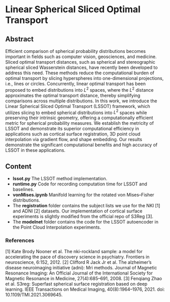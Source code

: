 # Linear Spherical Sliced Optimal Transport

## Abstract
Efficient comparison of spherical probability distributions becomes important in fields such as computer vision, geosciences, and medicine. Sliced optimal transport distances, such as spherical and stereographic spherical sliced Wasserstein distances, have recently been developed to address this need. These methods reduce the computational burden of optimal transport by slicing hyperspheres into one-dimensional projections, i.e., lines or circles. Concurrently, linear optimal transport has been proposed to embed distributions into $L^2$ spaces, where the $L^2$ distance approximates the optimal transport distance, thereby simplifying comparisons across multiple distributions. In this work, we introduce the Linear Spherical Sliced Optimal Transport (LSSOT) framework, which utilizes slicing to embed spherical distributions into $L^2$ spaces while preserving their intrinsic geometry, offering a computationally efficient metric for spherical probability measures. We establish the metricity of LSSOT and demonstrate its superior computational efficiency in applications such as cortical surface registration, 3D point cloud interpolation via gradient flow, and shape embedding. Our results demonstrate the significant computational benefits and high accuracy of LSSOT in these applications.

## Content
* **lssot.py** The LSSOT method implementation.
* **runtime.py** Code for recording computation time for LSSOT and baselines.
* **vonMises.ipynb** Manifold learning for the rotated von Mises–Fisher distributions.
* The **registration** folder contains the subject lists we use for the NKI [1] and ADNI [2] datasets. Our implementation of cortical surface experiments is slightly modified from the official repo of S3Reg [3].
* The **modelnet** folder contains the code for the LSSOT autoencoder in the Point Cloud Interpolation experiments.

### References
[1] Kate Brody Nooner et al. The nki-rockland sample: a model for accelerating the pace of discovery science in psychiatry. Frontiers in neuroscience, 6:152, 2012.
[2] Clifford R Jack Jr et al. The alzheimer’s disease neuroimaging initiative (adni): Mri methods. Journal of Magnetic Resonance Imaging: An Official Journal of the International Society for Magnetic Resonance in Medicine, 27(4):685–691, 2008.
[3] Fenqiang Zhao et al. S3reg: Superfast spherical surface registration based on deep learning. IEEE Transactions on Medical Imaging, 40(8):1964–1976, 2021. doi: 10.1109/TMI.2021.3069645.

